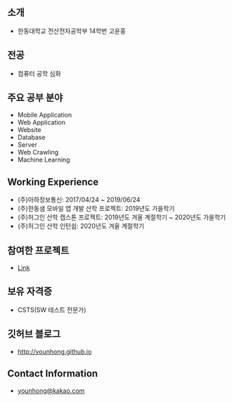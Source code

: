 ## 소개
* 한동대학교 전산전자공학부 14학번 고윤홍

## 전공
* 컴퓨터 공학 심화

## 주요 공부 분야
* Mobile Application
* Web Application
* Website
* Database
* Server
* Web Crawling
* Machine Learning

## Working Experience
* (주)아하정보통신: 2017/04/24 ~ 2019/06/24
* (주)한동샘 모바일 앱 개발 산학 프로젝트: 2019년도 가을학기
* (주)허그인 산학 캡스톤 프로젝트: 2019년도 겨울 계절학기 ~ 2020년도 가을학기
* (주)허그인 산학 인턴쉽: 2020년도 겨울 계절학기

## 참여한 프로젝트
* [Link](https://younhong.github.io/projects)

## 보유 자격증
* CSTS(SW 테스트 전문가)

## 깃허브 블로그
* http://younhong.github.io

## Contact Information
* younhong@kakao.com

<!--
**Younhong/Younhong** is a ✨ _special_ ✨ repository because its `README.md` (this file) appears on your GitHub profile.

Here are some ideas to get you started:

- 🔭 I’m currently working on ...
- 🌱 I’m currently learning ...
- 👯 I’m looking to collaborate on ...
- 🤔 I’m looking for help with ...
- 💬 Ask me about ...
- 📫 How to reach me: ...
- 😄 Pronouns: ...
- ⚡ Fun fact: ...
-->

